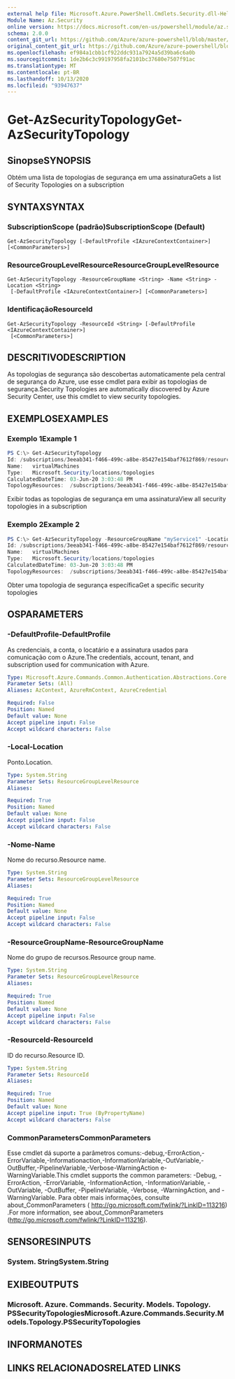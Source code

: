 ```yaml
---
external help file: Microsoft.Azure.PowerShell.Cmdlets.Security.dll-Help.xml
Module Name: Az.Security
online version: https://docs.microsoft.com/en-us/powershell/module/az.security/Get-AzSecurityTopology
schema: 2.0.0
content_git_url: https://github.com/Azure/azure-powershell/blob/master/src/Security/Security/help/Get-AzSecurityTopology.md
original_content_git_url: https://github.com/Azure/azure-powershell/blob/master/src/Security/Security/help/Get-AzSecurityTopology.md
ms.openlocfilehash: ef984a1cbb1cf922ddc931a7924a5d39ba6c6a0b
ms.sourcegitcommit: 1de2b6c3c99197958fa2101bc37680e7507f91ac
ms.translationtype: MT
ms.contentlocale: pt-BR
ms.lasthandoff: 10/13/2020
ms.locfileid: "93947637"
---
```

# <span data-ttu-id="d846d-101">Get-AzSecurityTopology</span><span class="sxs-lookup"><span data-stu-id="d846d-101">Get-AzSecurityTopology</span></span>

## <span data-ttu-id="d846d-102">Sinopse</span><span class="sxs-lookup"><span data-stu-id="d846d-102">SYNOPSIS</span></span>
<span data-ttu-id="d846d-103">Obtém uma lista de topologias de segurança em uma assinatura</span><span class="sxs-lookup"><span data-stu-id="d846d-103">Gets a list of Security Topologies on a subscription</span></span>

## <span data-ttu-id="d846d-104">SYNTAX</span><span class="sxs-lookup"><span data-stu-id="d846d-104">SYNTAX</span></span>

### <span data-ttu-id="d846d-105">SubscriptionScope (padrão)</span><span class="sxs-lookup"><span data-stu-id="d846d-105">SubscriptionScope (Default)</span></span>
```
Get-AzSecurityTopology [-DefaultProfile <IAzureContextContainer>] [<CommonParameters>]
```

### <span data-ttu-id="d846d-106">ResourceGroupLevelResource</span><span class="sxs-lookup"><span data-stu-id="d846d-106">ResourceGroupLevelResource</span></span>
```
Get-AzSecurityTopology -ResourceGroupName <String> -Name <String> -Location <String>
 [-DefaultProfile <IAzureContextContainer>] [<CommonParameters>]
```

### <span data-ttu-id="d846d-107">Identificação</span><span class="sxs-lookup"><span data-stu-id="d846d-107">ResourceId</span></span>
```
Get-AzSecurityTopology -ResourceId <String> [-DefaultProfile <IAzureContextContainer>]
 [<CommonParameters>]
```

## <span data-ttu-id="d846d-108">DESCRITIVO</span><span class="sxs-lookup"><span data-stu-id="d846d-108">DESCRIPTION</span></span>
<span data-ttu-id="d846d-109">As topologias de segurança são descobertas automaticamente pela central de segurança do Azure, use esse cmdlet para exibir as topologias de segurança.</span><span class="sxs-lookup"><span data-stu-id="d846d-109">Security Topologies are automatically discovered by Azure Security Center, use this cmdlet to view security topologies.</span></span>

## <span data-ttu-id="d846d-110">EXEMPLOS</span><span class="sxs-lookup"><span data-stu-id="d846d-110">EXAMPLES</span></span>

### <span data-ttu-id="d846d-111">Exemplo 1</span><span class="sxs-lookup"><span data-stu-id="d846d-111">Example 1</span></span>
```powershell
PS C:\> Get-AzSecurityTopology
Id: /subscriptions/3eeab341-f466-499c-a8be-85427e154baf7612f869/resourceGroups/myService1/providers/Microsoft.Security/locations/centralus/topologies/virtualMachines
Name:   virtualMachines
Type:   Microsoft.Security/locations/topologies
CalculatedDateTime: 03-Jun-20 3:03:48 PM
TopologyResources:  /subscriptions/3eeab341-f466-499c-a8be-85427e154baf7612f869/resourceGroups/myService1/providers/Microsoft.Compute/virtualMachines/myvm
```

<span data-ttu-id="d846d-112">Exibir todas as topologias de segurança em uma assinatura</span><span class="sxs-lookup"><span data-stu-id="d846d-112">View all security topologies in a subscription</span></span>

### <span data-ttu-id="d846d-113">Exemplo 2</span><span class="sxs-lookup"><span data-stu-id="d846d-113">Example 2</span></span>
```powershell
PS C:\> Get-AzSecurityTopology -ResourceGroupName "myService1" -Location "centralus" -Name "virtualMachines"
Id: /subscriptions/3eeab341-f466-499c-a8be-85427e154baf7612f869/resourceGroups/myService1/providers/Microsoft.Security/locations/centralus/topologies/virtualMachines
Name:   virtualMachines
Type:   Microsoft.Security/locations/topologies
CalculatedDateTime: 03-Jun-20 3:03:48 PM
TopologyResources:  /subscriptions/3eeab341-f466-499c-a8be-85427e154baf7612f869/resourceGroups/myService1/providers/Microsoft.Compute/virtualMachines/myvm
```

<span data-ttu-id="d846d-114">Obter uma topologia de segurança específica</span><span class="sxs-lookup"><span data-stu-id="d846d-114">Get a specific security topologies</span></span>

## <span data-ttu-id="d846d-115">OS</span><span class="sxs-lookup"><span data-stu-id="d846d-115">PARAMETERS</span></span>

### <span data-ttu-id="d846d-116">-DefaultProfile</span><span class="sxs-lookup"><span data-stu-id="d846d-116">-DefaultProfile</span></span>
<span data-ttu-id="d846d-117">As credenciais, a conta, o locatário e a assinatura usados para comunicação com o Azure.</span><span class="sxs-lookup"><span data-stu-id="d846d-117">The credentials, account, tenant, and subscription used for communication with Azure.</span></span>

```yaml
Type: Microsoft.Azure.Commands.Common.Authentication.Abstractions.Core.IAzureContextContainer
Parameter Sets: (All)
Aliases: AzContext, AzureRmContext, AzureCredential

Required: False
Position: Named
Default value: None
Accept pipeline input: False
Accept wildcard characters: False
```

### <span data-ttu-id="d846d-118">-Local</span><span class="sxs-lookup"><span data-stu-id="d846d-118">-Location</span></span>
<span data-ttu-id="d846d-119">Ponto.</span><span class="sxs-lookup"><span data-stu-id="d846d-119">Location.</span></span>

```yaml
Type: System.String
Parameter Sets: ResourceGroupLevelResource
Aliases:

Required: True
Position: Named
Default value: None
Accept pipeline input: False
Accept wildcard characters: False
```

### <span data-ttu-id="d846d-120">-Nome</span><span class="sxs-lookup"><span data-stu-id="d846d-120">-Name</span></span>
<span data-ttu-id="d846d-121">Nome do recurso.</span><span class="sxs-lookup"><span data-stu-id="d846d-121">Resource name.</span></span>

```yaml
Type: System.String
Parameter Sets: ResourceGroupLevelResource
Aliases:

Required: True
Position: Named
Default value: None
Accept pipeline input: False
Accept wildcard characters: False
```

### <span data-ttu-id="d846d-122">-ResourceGroupName</span><span class="sxs-lookup"><span data-stu-id="d846d-122">-ResourceGroupName</span></span>
<span data-ttu-id="d846d-123">Nome do grupo de recursos.</span><span class="sxs-lookup"><span data-stu-id="d846d-123">Resource group name.</span></span>

```yaml
Type: System.String
Parameter Sets: ResourceGroupLevelResource
Aliases:

Required: True
Position: Named
Default value: None
Accept pipeline input: False
Accept wildcard characters: False
```

### <span data-ttu-id="d846d-124">-ResourceId</span><span class="sxs-lookup"><span data-stu-id="d846d-124">-ResourceId</span></span>
<span data-ttu-id="d846d-125">ID do recurso.</span><span class="sxs-lookup"><span data-stu-id="d846d-125">Resource ID.</span></span>

```yaml
Type: System.String
Parameter Sets: ResourceId
Aliases:

Required: True
Position: Named
Default value: None
Accept pipeline input: True (ByPropertyName)
Accept wildcard characters: False
```

### <span data-ttu-id="d846d-126">CommonParameters</span><span class="sxs-lookup"><span data-stu-id="d846d-126">CommonParameters</span></span>
<span data-ttu-id="d846d-127">Esse cmdlet dá suporte a parâmetros comuns:-debug,-ErrorAction,-ErrorVariable,-Informationaction,-InformationVariable,-OutVariable,-OutBuffer,-PipelineVariable,-Verbose-WarningAction e-WarningVariable.</span><span class="sxs-lookup"><span data-stu-id="d846d-127">This cmdlet supports the common parameters: -Debug, -ErrorAction, -ErrorVariable, -InformationAction, -InformationVariable, -OutVariable, -OutBuffer, -PipelineVariable, -Verbose, -WarningAction, and -WarningVariable.</span></span> <span data-ttu-id="d846d-128">Para obter mais informações, consulte about_CommonParameters ( http://go.microsoft.com/fwlink/?LinkID=113216) .</span><span class="sxs-lookup"><span data-stu-id="d846d-128">For more information, see about_CommonParameters (http://go.microsoft.com/fwlink/?LinkID=113216).</span></span>

## <span data-ttu-id="d846d-129">SENSORES</span><span class="sxs-lookup"><span data-stu-id="d846d-129">INPUTS</span></span>

### <span data-ttu-id="d846d-130">System. String</span><span class="sxs-lookup"><span data-stu-id="d846d-130">System.String</span></span>

## <span data-ttu-id="d846d-131">EXIBE</span><span class="sxs-lookup"><span data-stu-id="d846d-131">OUTPUTS</span></span>

### <span data-ttu-id="d846d-132">Microsoft. Azure. Commands. Security. Models. Topology. PSSecurityTopologies</span><span class="sxs-lookup"><span data-stu-id="d846d-132">Microsoft.Azure.Commands.Security.Models.Topology.PSSecurityTopologies</span></span>

## <span data-ttu-id="d846d-133">INFORMA</span><span class="sxs-lookup"><span data-stu-id="d846d-133">NOTES</span></span>

## <span data-ttu-id="d846d-134">LINKS RELACIONADOS</span><span class="sxs-lookup"><span data-stu-id="d846d-134">RELATED LINKS</span></span>
